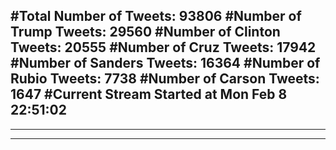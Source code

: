 #Total Number of Tweets: 93806 
#Number of Trump Tweets: 29560
#Number of Clinton Tweets: 20555
#Number of Cruz Tweets: 17942
#Number of Sanders Tweets: 16364
#Number of Rubio Tweets: 7738
#Number of Carson Tweets: 1647
#Current Stream Started at Mon Feb  8 22:51:02
---
---
---
